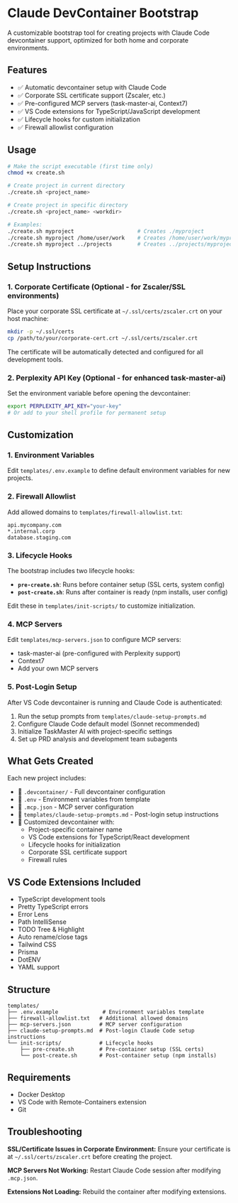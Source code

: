 # Claude DevContainer Bootstrap

A customizable bootstrap tool for creating projects with Claude Code devcontainer support, optimized for both home and corporate environments.

## Features

- ✅ Automatic devcontainer setup with Claude Code
- ✅ Corporate SSL certificate support (Zscaler, etc.)
- ✅ Pre-configured MCP servers (task-master-ai, Context7)
- ✅ VS Code extensions for TypeScript/JavaScript development
- ✅ Lifecycle hooks for custom initialization
- ✅ Firewall allowlist configuration

## Usage

```bash
# Make the script executable (first time only)
chmod +x create.sh

# Create project in current directory
./create.sh <project_name>

# Create project in specific directory
./create.sh <project_name> <workdir>

# Examples:
./create.sh myproject                    # Creates ./myproject
./create.sh myproject /home/user/work    # Creates /home/user/work/myproject
./create.sh myproject ../projects        # Creates ../projects/myproject (relative to bootstrap dir)
```

## Setup Instructions

### 1. Corporate Certificate (Optional - for Zscaler/SSL environments)
Place your corporate SSL certificate at `~/.ssl/certs/zscaler.crt` on your host machine:
```bash
mkdir -p ~/.ssl/certs
cp /path/to/your/corporate-cert.crt ~/.ssl/certs/zscaler.crt
```
The certificate will be automatically detected and configured for all development tools.

### 2. Perplexity API Key (Optional - for enhanced task-master-ai)
Set the environment variable before opening the devcontainer:
```bash
export PERPLEXITY_API_KEY="your-key"
# Or add to your shell profile for permanent setup
```

## Customization

### 1. Environment Variables
Edit `templates/.env.example` to define default environment variables for new projects.

### 2. Firewall Allowlist
Add allowed domains to `templates/firewall-allowlist.txt`:
```
api.mycompany.com
*.internal.corp
database.staging.com
```

### 3. Lifecycle Hooks
The bootstrap includes two lifecycle hooks:
- **`pre-create.sh`**: Runs before container setup (SSL certs, system config)
- **`post-create.sh`**: Runs after container is ready (npm installs, user config)

Edit these in `templates/init-scripts/` to customize initialization.

### 4. MCP Servers
Edit `templates/mcp-servers.json` to configure MCP servers:
- task-master-ai (pre-configured with Perplexity support)
- Context7
- Add your own MCP servers

### 5. Post-Login Setup
After VS Code devcontainer is running and Claude Code is authenticated:
1. Run the setup prompts from `templates/claude-setup-prompts.md`
2. Configure Claude Code default model (Sonnet recommended)
3. Initialize TaskMaster AI with project-specific settings
4. Set up PRD analysis and development team subagents

## What Gets Created

Each new project includes:
- 📁 `.devcontainer/` - Full devcontainer configuration
- 📄 `.env` - Environment variables from template
- 📄 `.mcp.json` - MCP server configuration
- 📄 `templates/claude-setup-prompts.md` - Post-login setup instructions
- 🔧 Customized devcontainer with:
  - Project-specific container name
  - VS Code extensions for TypeScript/React development
  - Lifecycle hooks for initialization
  - Corporate SSL certificate support
  - Firewall rules

## VS Code Extensions Included

- TypeScript development tools
- Pretty TypeScript errors
- Error Lens
- Path IntelliSense
- TODO Tree & Highlight
- Auto rename/close tags
- Tailwind CSS
- Prisma
- DotENV
- YAML support

## Structure
```
templates/
├── .env.example              # Environment variables template
├── firewall-allowlist.txt   # Additional allowed domains
├── mcp-servers.json         # MCP server configuration
├── claude-setup-prompts.md  # Post-login Claude Code setup instructions
└── init-scripts/            # Lifecycle hooks
    ├── pre-create.sh        # Pre-container setup (SSL certs)
    └── post-create.sh       # Post-container setup (npm installs)
```

## Requirements

- Docker Desktop
- VS Code with Remote-Containers extension
- Git

## Troubleshooting

**SSL/Certificate Issues in Corporate Environment:**
Ensure your certificate is at `~/.ssl/certs/zscaler.crt` before creating the project.

**MCP Servers Not Working:**
Restart Claude Code session after modifying `.mcp.json`.

**Extensions Not Loading:**
Rebuild the container after modifying extensions.